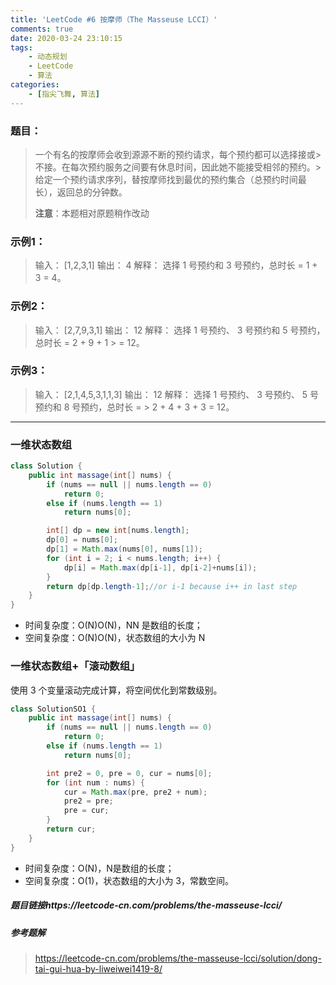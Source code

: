 ```yaml
---
title: 'LeetCode #6 按摩师（The Masseuse LCCI）'
comments: true
date: 2020-03-24 23:10:15
tags:
    - 动态规划
    - LeetCode
    - 算法
categories:
    - [指尖飞舞, 算法]
---
```

### 题目：
> 一个有名的按摩师会收到源源不断的预约请求，每个预约都可以选择接或> 不接。在每次预约服务之间要有休息时间，因此她不能接受相邻的预约。> 给定一个预约请求序列，替按摩师找到最优的预约集合（总预约时间最长），返回总的分钟数。
>
> __注意__：本题相对原题稍作改动

### 示例1：
> 输入： [1,2,3,1]
> 输出： 4
> 解释： 选择 1 号预约和 3 号预约，总时长 = 1 + 3 = 4。
### 示例2：
> 输入： [2,7,9,3,1]
> 输出： 12
> 解释： 选择 1 号预约、 3 号预约和 5 号预约，总时长 = 2 + 9 + 1 > = 12。
### 示例3：
> 输入： [2,1,4,5,3,1,1,3]
> 输出： 12
> 解释： 选择 1 号预约、 3 号预约、 5 号预约和 8 号预约，总时长 = > 2 + 4 + 3 + 3 = 12。
___
### 一维状态数组
```Java
class Solution {
    public int massage(int[] nums) {
        if (nums == null || nums.length == 0)
            return 0;
        else if (nums.length == 1)
            return nums[0];

        int[] dp = new int[nums.length];
        dp[0] = nums[0];
        dp[1] = Math.max(nums[0], nums[1]);
        for (int i = 2; i < nums.length; i++) {
            dp[i] = Math.max(dp[i-1], dp[i-2]+nums[i]);
        }
        return dp[dp.length-1];//or i-1 because i++ in last step
    }
}
```
+ 时间复杂度：O(N)O(N)，NN 是数组的长度；
+ 空间复杂度：O(N)O(N)，状态数组的大小为 N

### 一维状态数组+「滚动数组」
使用 3 个变量滚动完成计算，将空间优化到常数级别。
```Java
class SolutionSO1 {
    public int massage(int[] nums) {
        if (nums == null || nums.length == 0)
            return 0;
        else if (nums.length == 1)
            return nums[0];

        int pre2 = 0, pre = 0, cur = nums[0];
        for (int num : nums) {
            cur = Math.max(pre, pre2 + num);
            pre2 = pre;
            pre = cur;
        }
        return cur;
    }
}
```
+ 时间复杂度：O(N)，N是数组的长度；
+ 空间复杂度：O(1)，状态数组的大小为 3，常数空间。

##### 题目链接https://leetcode-cn.com/problems/the-masseuse-lcci/
##### 参考题解
> https://leetcode-cn.com/problems/the-masseuse-lcci/solution/dong-tai-gui-hua-by-liweiwei1419-8/